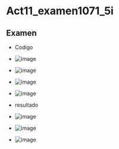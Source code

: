 # Act11_examen1071_5i
## Examen
- Codigo
- ![image](https://github.com/user-attachments/assets/583df9d9-d28e-4f56-9e17-84e25c0813b9)
- ![image](https://github.com/user-attachments/assets/38046716-d564-43a2-a4a9-410ed849c1c4)
- ![image](https://github.com/user-attachments/assets/a0e35223-a4eb-4eb7-acfb-f95a31b3d4f2)
- ![image](https://github.com/user-attachments/assets/35698604-c177-4461-ac61-150711b6a7cd)

- resultado
- ![image](https://github.com/user-attachments/assets/143e2f11-643d-4513-ba34-7db981759d56)
- ![image](https://github.com/user-attachments/assets/4b9647d9-afef-48a1-9f73-8c1317721909)
- ![image](https://github.com/user-attachments/assets/c1d0dd15-5f38-45b4-a52c-45f225182f5a)
